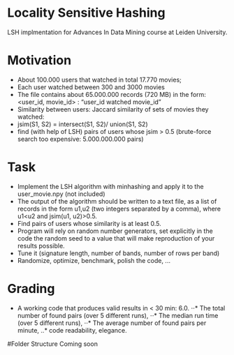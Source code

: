 # Locality Sensitive Hashing
LSH implmentation for Advances In Data Mining course at Leiden University.

# Motivation
- About 100.000 users that watched in total 17.770 movies;
- Each user watched between 300 and 3000 movies
- The file contains about 65.000.000 records (720 MB) in the form: <user_id, movie_id> : “user_id watched movie_id”
- Similarity between users: Jaccard similarity of sets of movies they watched:
- jsim(S1, S2) = intersect(S1, S2)/ union(S1, S2)
- find (with help of LSH) pairs of users whose jsim > 0.5 (brute-force search too expensive: 5.000.000.000 pairs)

# Task
* Implement the LSH algorithm with minhashing and apply it to the user_movie.npy (not included)
* The output of the algorithm should be written to a text file, as a list of records in the form u1,u2 (two integers separated by a comma), where u1<u2 and jsim(u1, u2)>0.5.
* Find pairs of users whose similarity is at least 0.5.
* Program will rely on random number generators, set explicitly in the code the random seed to a value that will make reproduction of your results possible.
* Tune it (signature length, number of bands, number of rows per band)
* Randomize, optimize, benchmark, polish the code, ...

# Grading
* A working code that produces valid results in < 30 min: 6.0.
⋅⋅* The total number of found pairs (over 5 different runs),
⋅⋅* The median run time (over 5 different runs),
⋅⋅* The average number of found pairs per minute,
..* code readability, elegance.

#Folder Structure
Coming soon
